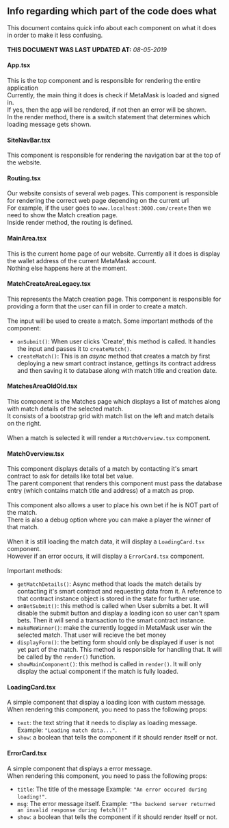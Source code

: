 ## Info regarding which part of the code does what

This document contains quick info about each component on what it does in order to make it less confusing.<br>
<br>
**THIS DOCUMENT WAS LAST UPDATED AT:** _08-05-2019_

#### App.tsx

This is the top component and is responsible for rendering the entire application<br>
Currently, the main thing it does is check if MetaMask is loaded and signed in.<br>
If yes, then the app will be rendered, if not then an error will be shown.<br>
In the render method, there is a switch statement that determines which loading message gets shown.<br>

#### SiteNavBar.tsx

This component is responsible for rendering the navigation bar at the top of the website.

#### Routing.tsx

Our website consists of several web pages. This component is responsible for rendering the correct web page depending on the current url<br>
For example, if the user goes to `www.localhost:3000.com/create` then we need to show the Match creation page.<br>
Inside render method, the routing is defined.

#### MainArea.tsx

This is the current home page of our website. Currently all it does is display the wallet address of the current MetaMask account.
<br>Nothing else happens here at the moment.

#### MatchCreateAreaLegacy.tsx

This represents the Match creation page. This component is responsible for providing a form that the user can fill in order to create a match.<br><br>
The input will be used to create a match. Some important methods of the component:<br>
* `onSubmit()`: When user clicks 'Create', this method is called. It handles the input and passes it to `createMatch()`.
* `createMatch()`: This is an _async_ method that creates a match by first deploying a new smart contract instance, gettings its contract address and then saving it to database along with match title and creation date.

#### MatchesAreaOldOld.tsx

This component is the Matches page which displays a list of matches along with match details of the selected match.<br>
It consists of a bootstrap grid with match list on the left and match details on the right.
<br><br>When a match is selected it will render a `MatchOverview.tsx` component.<br>

#### MatchOverview.tsx

This component displays details of a match by contacting it's smart contract to ask for details like total bet value.<br>
The parent component that renders this component must pass the database entry (which contains match title and address) of a match as prop.<br>
<br>
This component also allows a user to place his own bet if he is NOT part of the match.<br>
There is also a debug option where you can make a player the winner of that match.<br>
<br>
When it is still loading the match data, it will display a `LoadingCard.tsx` component.<br>
However if an error occurs, it will display a `ErrorCard.tsx` component.
<br><br>
Important methods:
* `getMatchDetails()`: Async method that loads the match details by contacting it's smart contract and requesting data from it. A reference to that contract instance object is stored in the state for further use.
* `onBetSubmit()`: this method is called when User submits a bet. It will disable the submit button and display a loading icon so user can't spam bets. Then it will send a transaction to the smart contract instance.
* `makeMeWinner()`: make the currently logged in MetaMask user win the selected match. That user will recieve the bet money
* `displayForm()`: the betting form should only be displayed if user is not yet part of the match. This method is responsible for handling that. It will be called by the `render()` function.
* `showMainComponent()`: this method is called in `render()`. It will only display the actual component if the match is fully loaded.

#### LoadingCard.tsx

A simple component that display a loading icon with custom message. When rendering this component, you need to pass the following props:
* `text`: the text string that it needs to display as loading message. Example: `"Loading match data..."`.
* `show`: a boolean that tells the component if it should render itself or not.

#### ErrorCard.tsx

A simple component that displays a error message.<br>
When rendering this component, you need to pass the following props:
* `title`: The title of the message Example: `"An error occured during loading!"`.
* `msg`: The error message itself. Example: `"The backend server returned an invalid response during fetch()!"`
* `show`: a boolean that tells the component if it should render itself or not.